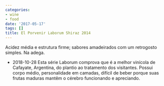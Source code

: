 ```yaml
---
categories:
- wine
- food
date: '2017-05-17'
tags: []
title: El Porvenir Laborum Shiraz 2014
---
```


Acidez média e estrutura firme; sabores amadeirados com um retrogosto simples. Na adega.

 - 2018-10-28 Esta série Laborum comprova que é a melhor vinícola de Cafayate, Argentina, do plantio ao tratamento dos visitantes. Possui corpo médio, personalidade em camadas, difícil de beber porque suas frutas maduras mantêm o cérebro funcionando e apreciando.